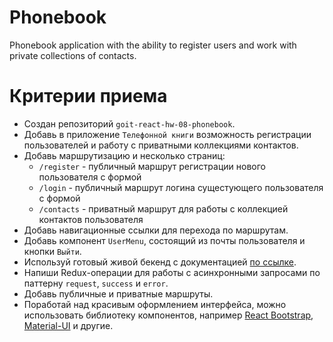 # Phonebook

Phonebook application with the ability to register users and work with private
collections of contacts.

# Критерии приема

- Создан репозиторий `goit-react-hw-08-phonebook`.
- Добавь в приложение `Телефонной книги` возможность регистрации пользователей и
  работу с приватными коллекциями контактов.
- Добавь маршрутизацию и несколько страниц:
  - `/register` - публичный маршрут регистрации нового пользователя с формой
  - `/login` - публичный маршрут логина сущестующего пользователя с формой
  - `/contacts` - приватный маршрут для работы с коллекцией контактов
    пользователя
- Добавь навигационные ссылки для перехода по маршрутам.
- Добавь компонент `UserMenu`, состоящий из почты пользователя и кнопки `Выйти`.
- Используй готовый живой бекенд с документацией
  [по ссылке](https://connections-api.herokuapp.com/docs/).
- Напиши Redux-операции для работы с асинхронными запросами по паттерну
  `request`, `success` и `error`.
- Добавь публичные и приватные маршруты.
- Поработай над красивым оформлением интерфейса, можно использовать библиотеку
  компонентов, например [React Bootstrap](https://react-bootstrap.github.io/),
  [Material-UI](https://material-ui.com/) и другие.
